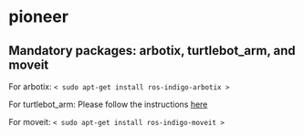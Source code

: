 # pioneer

## Mandatory packages: arbotix, turtlebot_arm, and moveit

For arbotix: `< sudo apt-get install ros-indigo-arbotix >` 

For turtlebot_arm: Please follow the instructions [here](http://wiki.ros.org/turtlebot_arm/Tutorials/InstallationInstructions)

For moveit: `< sudo apt-get install ros-indigo-moveit >`
